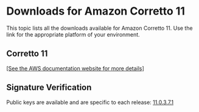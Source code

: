 # Downloads for Amazon Corretto 11<a name="downloads-list"></a>

This topic lists all the downloads available for Amazon Corretto 11\. Use the link for the appropriate platform of your environment\.

## Corretto 11<a name="download"></a>

[\[See the AWS documentation website for more details\]](http://docs.aws.amazon.com/corretto/latest/corretto-11-ug/downloads-list.html)

## Signature Verification<a name="signature"></a>

Public keys are available and are specific to each release: [11\.0\.3\.7\.1 ](https://d3pxv6yz143wms.cloudfront.net/11.0.3.7.1/F8152B28.pub) 